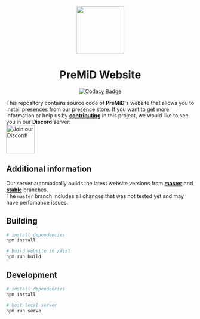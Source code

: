 <div align="center">
<img src="https://avatars3.githubusercontent.com/u/46326568?s=400&u=15e4a4988014780288d30ffb969fd1569fec23e6&v=4" width="128px" draggable="false" >

# PreMiD Website

[![Codacy Badge](https://api.codacy.com/project/badge/Grade/46ffbb5367274f99a263dbc654e14b21)](https://app.codacy.com/gh/PreMiD/Website?utm_source=github.com&utm_medium=referral&utm_content=PreMiD/Website&utm_campaign=Badge_Grade_Dashboard)

  
</div>  
  
This repository contains source code of **PreMiD**'s website that allows you to install presences from our presence store.
If you want to get more information or help us by **[contributing](#development)** in this project, we would like to see you in our **Discord** server: <br><a target="_blank" href="https://discord.gg/WvfVZ8T" title="Join our Discord!">
<img draggable="false" src="https://discordapp.com/api/guilds/493130730549805057/widget.png?style=banner2" height="76px" draggable="false" alt="Join our Discord!">
</a>

## Additional information
Our server automatically builds the latest website versions from **[master](https://beta.premid.app/)** and **[stable](https://premid.app/)** branches.    
The `master` branch includes all changes that was not tested yet and may have perfomance issues. 

## Building

``` bash
# install dependencies
npm install

# build website in /dist
npm run build
```

## Development

``` bash
# install dependencies
npm install

# host local server
npm run serve
```
